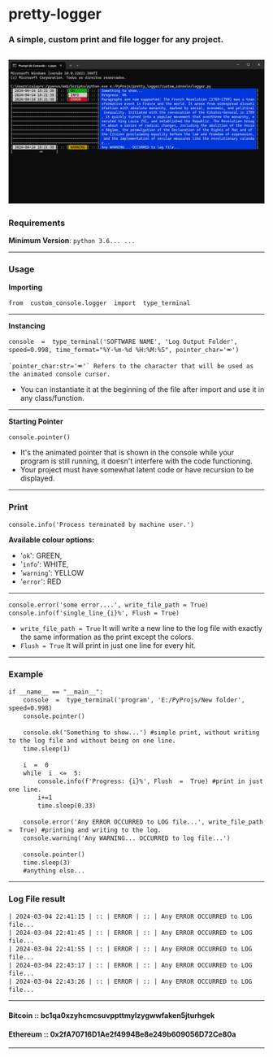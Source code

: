 ﻿# pretty-logger
### A simple, custom print and file logger for any project.
![Alt text](https://github.com/Suundumused/pretty-logger/blob/main/README_assets/111462.png?raw=true)
---
### Requirements
**Minimum Version**: `python 3.6... ...`

---
### Usage
**Importing**

    from  custom_console.logger  import  type_terminal
---
**Instancing**

    console  =  type_terminal('SOFTWARE NAME', 'Log Output Folder', speed=0.998, time_format="%Y-%m-%d %H:%M:%S", pointer_char='⚮')

    `pointer_char:str='⚮'` Refers to the character that will be used as the animated console cursor.

 - You can instantiate it at the beginning of the file after import and use it in any class/function.

---
**Starting Pointer**

    console.pointer()

 - It's the animated pointer that is shown in the console while your program is still running, it doesn't interfere with the code functioning.
 - Your project must have somewhat latent code or have recursion to be displayed.
---
### Print
    console.info('Process terminated by machine user.')
**Available colour options:** 
 - '`ok`': GREEN, 
 - '`info`': WHITE, 
 - '`warning`': YELLOW
 - '`error`': RED
---

    console.error('some error....', write_file_path = True)
    console.info(f'single_line_{i}%', Flush = True)

 - `write_file_path = True` It will write a new line to the log file with exactly the same information as the print except the colors.
 - `Flush = True`  It will print in just one line for every hit.
---
### Example

    if __name__ == "__main__":
        console  =  type_terminal('program', 'E:/PyProjs/New folder', speed=0.998)
        console.pointer()

        console.ok('Something to show...') #simple print, without writing to the log file and without being on one line.
        time.sleep(1)

        i  =  0
        while  i  <=  5:
            console.info(f'Progress: {i}%', Flush  =  True) #print in just one line.
            i+=1
            time.sleep(0.33)

        console.error('Any ERROR OCCURRED to LOG file...', write_file_path  =  True) #printing and writing to the log.
        console.warning('Any WARNING... OCCURRED to log file...')
        
        console.pointer()
        time.sleep(3) 
        #anything else...
---
### Log File result
    | 2024-03-04 22:41:15 | :: | ERROR | :: | Any ERROR OCCURRED to LOG file...
    | 2024-03-04 22:41:45 | :: | ERROR | :: | Any ERROR OCCURRED to LOG file...
    | 2024-03-04 22:41:55 | :: | ERROR | :: | Any ERROR OCCURRED to LOG file...
    | 2024-03-04 22:43:17 | :: | ERROR | :: | Any ERROR OCCURRED to LOG file...
    | 2024-03-04 22:43:26 | :: | ERROR | :: | Any ERROR OCCURRED to LOG file...
---

#### Bitcoin :: **bc1qa0xzyhcmcsuvppttmylzygwwfaken5jturhgek**

#### Ethereum :: **0x2fA70716D1Ae2f4994Be8e249b609056D72Ce80a** 

---
